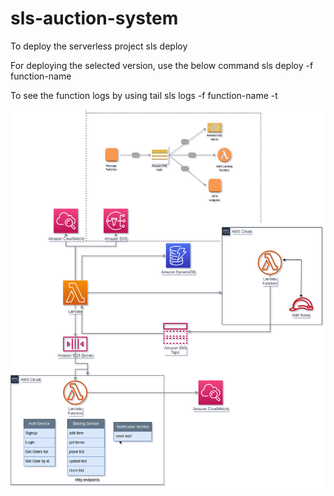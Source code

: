 # sls-auction-system
To deploy the serverless project sls deploy

For deploying the selected version, use the below command sls deploy -f function-name

To see the function logs by using tail sls logs -f function-name -t

![!\[Alt text\](image.png)](auction_system_sls.png)